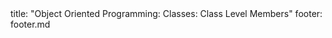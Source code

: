 <frontmatter>
title: "Object Oriented Programming: Classes: Class Level Members"
footer: footer.md
</frontmatter>

<include src="navbar.md" boilerplate />

<include src="unit-inPage-asFlat.md" boilerplate />